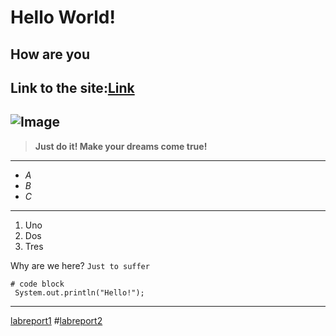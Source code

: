# Hello World!
## How are you
Link to the site:[Link](https://github.com/Kav1770/cse15l-lab-reports/edit/main/index.md)
---

![Image](https://imgs.search.brave.com/cq_jLK9FQPKaY-DyNrvJI3dIHoC4Y48CkLBGY4ip4-Y/rs:fit:1000:1000:1/g:ce/aHR0cHM6Ly8yLmJw/LmJsb2dzcG90LmNv/bS8tUU1GZTZPeGEt/MGMvVzJoblRPOWct/WkkvQUFBQUFBQUFE/NG8vYkVINndrbHJj/aFlqMGEycGh5Yklz/M2JCWFpYSWlRc3lB/Q0xjQkdBcy9zMTYw/MC9teS1hbmFseXNp/cy1lbmNvdXJhZ2Vt/ZW50LW1lbWUuanBn)
---
> **Just do it! Make your dreams come true!**

---
* *A*
* *B*
* *C*
---
1. Uno
2. Dos
3. Tres

Why are we here? `Just to suffer`

```
# code block
 System.out.println("Hello!");
```

---
[labreport1](labReport1.md)
#[labreport2](labReport2.md)


